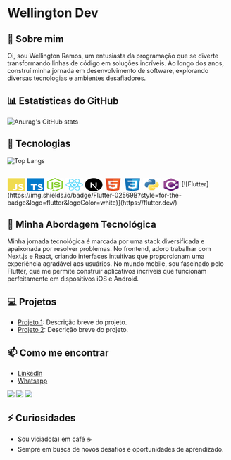 # Wellington Dev

## 👋 Sobre mim
Oi, sou Wellington Ramos, um entusiasta da programação que se diverte transformando linhas de código em soluções incríveis. Ao longo dos anos, construí minha jornada em desenvolvimento de software, explorando diversas tecnologias e ambientes desafiadores.

## 📊 Estatísticas do GitHub
![Anurag's GitHub stats](https://github-readme-stats.vercel.app/api?username=wellingtondev-senior\&rank_icon=github&theme=transparent)



## 🚀 Tecnologias
![Top Langs](https://github-readme-stats.vercel.app/api/top-langs/?username=wellingtondev-senior&layout=compact&theme=radical)

<div style="display: inline_block"><br>
  <img align="center" alt="wellingtondev-Js" height="30" width="40" src="https://raw.githubusercontent.com/devicons/devicon/master/icons/javascript/javascript-plain.svg">
  <img align="center" alt="wellingtondev-Ts" height="30" width="40" src="https://raw.githubusercontent.com/devicons/devicon/master/icons/typescript/typescript-plain.svg">
  <img align="center" alt="wellingtondev-Node" height="30" width="40" src="https://raw.githubusercontent.com/devicons/devicon/master/icons/nodejs/nodejs-original.svg">
  <img align="center" alt="wellingtondev-React" height="30" width="40" src="https://raw.githubusercontent.com/devicons/devicon/master/icons/react/react-original.svg">
   <img align="center" alt="wellingtondev-Next" height="30" width="40" src="https://raw.githubusercontent.com/devicons/devicon/master/icons/nextjs/nextjs-original.svg">
  <img align="center" alt="wellingtondev-HTML" height="30" width="40" src="https://raw.githubusercontent.com/devicons/devicon/master/icons/html5/html5-original.svg">
  <img align="center" alt="wellingtondev-CSS" height="30" width="40" src="https://raw.githubusercontent.com/devicons/devicon/master/icons/css3/css3-original.svg">
  <img align="center" alt="wellingtondev-Python" height="30" width="40" src="https://raw.githubusercontent.com/devicons/devicon/master/icons/python/python-original.svg">
  <img align="center" alt="wellingtondev-Csharp" height="30" width="40" src="https://raw.githubusercontent.com/devicons/devicon/master/icons/csharp/csharp-original.svg">
  [![Flutter](https://img.shields.io/badge/Flutter-02569B?style=for-the-badge&logo=flutter&logoColor=white)](https://flutter.dev/)
</div>

## 🌱 Minha Abordagem Tecnológica
Minha jornada tecnológica é marcada por uma stack diversificada e apaixonada por resolver problemas. No frontend, adoro trabalhar com Next.js e React, criando interfaces intuitivas que proporcionam uma experiência agradável aos usuários. No mundo mobile, sou fascinado pelo Flutter, que me permite construir aplicativos incríveis que funcionam perfeitamente em dispositivos iOS e Android.

## 💻 Projetos
- [Projeto 1](link_do_projeto_1): Descrição breve do projeto.
- [Projeto 2](link_do_projeto_2): Descrição breve do projeto.

## 📫 Como me encontrar
- [LinkedIn](https://www.linkedin.com/in/wellingtonrm/)
- [Whatsapp](https://wa.me/qr/RLLQKPAXRVTNM1)
<div> 

  <a href="https://instagram.com/wellingtondev_senior" target="_blank"><img src="https://img.shields.io/badge/-Instagram-%23E4405F?style=for-the-badge&logo=instagram&logoColor=white" target="_blank"></a>
  <a href = "mailto:wrm.net@gmail.com"><img src="https://img.shields.io/badge/-Gmail-%23333?style=for-the-badge&logo=gmail&logoColor=white" target="_blank"></a>
  <a href="https://www.linkedin.com/in/wellingtonrm" target="_blank"><img src="https://img.shields.io/badge/-LinkedIn-%230077B5?style=for-the-badge&logo=linkedin&logoColor=white" target="_blank"></a> 
  
</div>

## ⚡ Curiosidades
- Sou viciado(a) em café ☕
- Sempre em busca de novos desafios e oportunidades de aprendizado.





